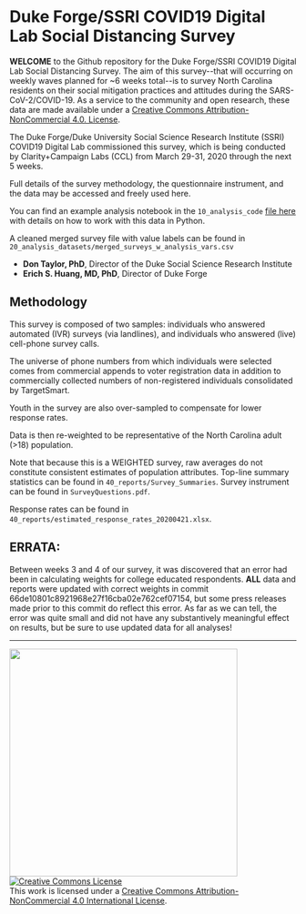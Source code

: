 # Duke Forge/SSRI COVID19 Digital Lab Social Distancing Survey
**WELCOME** to the Github repository for the Duke Forge/SSRI COVID19 Digital Lab Social Distancing Survey.
The aim of this survey--that will occurring on weekly waves planned for ~6 weeks total--is to survey North Carolina residents on their social mitigation practices and attitudes during the SARS-CoV-2/COVID-19.
As a service to the community and open research, these data are made available under a [Creative Commons Attribution-NonCommercial 4.0. License](http://creativecommons.org/licenses/by-nc/4.0/).

The Duke Forge/Duke University Social Science Research Institute (SSRI) COVID19 Digital Lab commissioned this survey, which is being conducted by Clarity+Campaign Labs (CCL) from March 29-31, 2020 through the next 5 weeks.

Full details of the survey methodology, the questionnaire instrument, and the data may be accessed and freely used here.

You can find an example analysis notebook in the `10_analysis_code` [file here](https://github.com/MIDS-at-Duke/duke-social-distancing-survey/blob/master/10_analysis_code/Example_Analysis_Notebook.ipynb) with details on how to work with this data in Python.

A cleaned merged survey file with value labels can be found in `20_analysis_datasets/merged_surveys_w_analysis_vars.csv`

* **Don Taylor, PhD**, Director of the Duke Social Science Research Institute
* **Erich S. Huang, MD, PhD**, Director of Duke Forge

## Methodology

This survey is composed of two samples: individuals who answered automated (IVR) surveys (via landlines), and individuals who answered (live) cell-phone survey calls. 

The universe of phone numbers from which individuals were selected comes from commercial appends to voter registration data in addition to commercially collected numbers of non-registered individuals consolidated by TargetSmart. 

Youth in the survey are also over-sampled to compensate for lower response rates.

Data is then re-weighted to be representative of the North Carolina adult (>18) population. 

Note that because this is a WEIGHTED survey, raw averages do not constitute consistent estimates of population attributes.
Top-line summary statistics can be found in `40_reports/Survey_Summaries`.
Survey instrument can be found in `SurveyQuestions.pdf`.

Response rates can be found in `40_reports/estimated_response_rates_20200421.xlsx`. 

## ERRATA: 

Between weeks 3 and 4 of our survey, it was discovered that an error had been in calculating weights for college educated respondents. **ALL** data and reports were updated with correct weights in commit 66de10801c8921968e27f16cba02e762cef07154, but some press releases made prior to this commit do reflect this error. As far as we can tell, the error was quite small and did not have any substantively meaningful effect on results, but be sure to use updated data for all analyses!

___
<img src="https://github.com/dukeforge/duke-social-distancing-survey/raw/master/assets/socialDistancePolling.png" width="400">
<a rel="license" href="http://creativecommons.org/licenses/by-nc/4.0/"><img alt="Creative Commons License" style="border-width:0" src="https://i.creativecommons.org/l/by-nc/4.0/88x31.png" /></a><br />This work is licensed under a <a rel="license" href="http://creativecommons.org/licenses/by-nc/4.0/">Creative Commons Attribution-NonCommercial 4.0 International License</a>.
